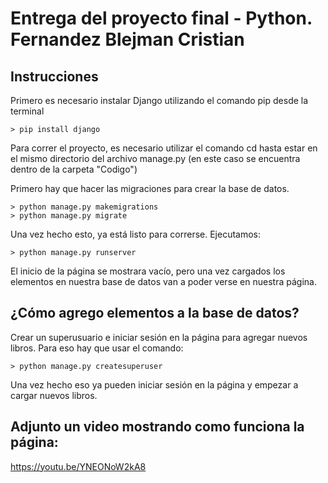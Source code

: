 # Entrega del proyecto final - Python. Fernandez Blejman Cristian

## Instrucciones

Primero es necesario instalar Django utilizando el comando pip desde la terminal
```
> pip install django
```

Para correr el proyecto, es necesario utilizar el comando cd hasta estar en el mismo directorio del archivo manage.py (en este caso se encuentra dentro de la carpeta "Codigo")

Primero hay que hacer las migraciones para crear la base de datos.
```
> python manage.py makemigrations
> python manage.py migrate
```
Una vez hecho esto, ya está listo para correrse. Ejecutamos:
```
> python manage.py runserver
```
El inicio de la página se mostrara vacío, pero una vez cargados los elementos en nuestra base de datos van a poder verse en nuestra página.

## ¿Cómo agrego elementos a la base de datos?
Crear un superusuario e iniciar sesión en la página para agregar nuevos libros. 
Para eso hay que usar el comando:
```
> python manage.py createsuperuser
```

Una vez hecho eso ya pueden iniciar sesión en la página y empezar a cargar nuevos libros.


## Adjunto un video mostrando como funciona la página:
https://youtu.be/YNEONoW2kA8
